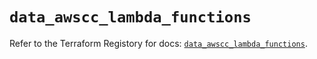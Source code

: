# `data_awscc_lambda_functions`

Refer to the Terraform Registory for docs: [`data_awscc_lambda_functions`](https://registry.terraform.io/providers/hashicorp/awscc/0.70.0/docs/data-sources/lambda_functions).
